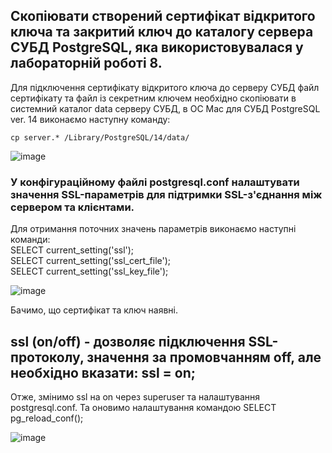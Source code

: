 ## Скопіювати створений сертифікат відкритого ключа та закритий ключ до каталогу сервера СУБД PostgreSQL, яка використовувалася у лабораторній роботі 8.

Для підключення сертифікату відкритого ключа до серверу СУБД файл сертифікату та файл із секретним ключем необхідно скопіювати в системний каталог data серверу СУБД, в ОС Mac для СУБД PostgreSQL ver. 14 виконаємо наступну команду:

`cp server.* /Library/PostgreSQL/14/data/`

![image](https://user-images.githubusercontent.com/56130345/207885242-33e26413-02e8-425a-83f3-686f6f318fad.png)

### У конфігураційному файлі postgresql.conf налаштувати значення SSL-параметрів для підтримки SSL-з'єднання між сервером та клієнтами.

Для отримання поточних значень параметрів виконаємо наступні команди: </br>
SELECT current_setting('ssl'); </br>
SELECT current_setting('ssl_cert_file'); </br>
SELECT current_setting('ssl_key_file'); </br>

![image](https://user-images.githubusercontent.com/56130345/207885679-41592166-3f0e-45ac-affb-fe119a498379.png)

Бачимо, що сертифікат та ключ наявні.

## ssl (on/off) - дозволяє підключення SSL-протоколу, значення за промовчанням off, але необхідно вказати: ssl = on;
Отже, змінимо ssl на on через superuser та налаштування postgresql.conf.
Та оновимо налаштування командою SELECT pg_reload_conf();

![image](https://user-images.githubusercontent.com/56130345/207887847-c00df7d4-21bb-464f-86ea-bfdf6b65f7d6.png)

